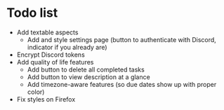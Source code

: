 Todo list
=========

* Add textable aspects
  * Add and style settings page (button to authenticate with Discord, indicator if you already are)
* Encrypt Discord tokens
* Add quality of life features
  * Add button to delete all completed tasks
  * Add button to view description at a glance
  * Add timezone-aware features (so due dates show up with proper color)
* Fix styles on Firefox
